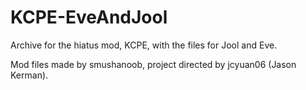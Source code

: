 # KCPE-EveAndJool
Archive for the hiatus mod, KCPE, with the files for Jool and Eve.

Mod files made by smushanoob, project directed by jcyuan06 (Jason Kerman).
